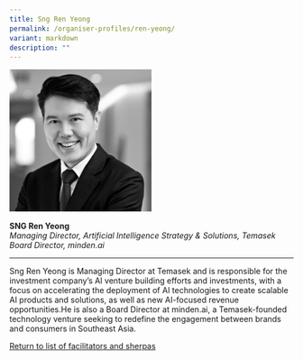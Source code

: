 ```yaml
---
title: Sng Ren Yeong
permalink: /organiser-profiles/ren-yeong/
variant: markdown
description: ""
---
```

<div style="width:50%"><img src="/images/People/ren_yeong.jpg" alt="Sng Ren Yeong"></div>

**SNG Ren Yeong**<br>*Managing Director, Artificial Intelligence Strategy &amp; Solutions, Temasek Board Director, minden.ai*<br>

---

Sng Ren Yeong is Managing Director at Temasek and is responsible for the investment company’s AI venture building efforts and investments, with a focus on accelerating the deployment of AI technologies to create scalable AI products and solutions, as well as new AI-focused revenue opportunities.He is also a Board Director at minden.ai, a Temasek-founded technology venture seeking to redefine the engagement between brands and consumers in Southeast Asia.


[Return to list of facilitators and sherpas](/facilitators-sherpas)
